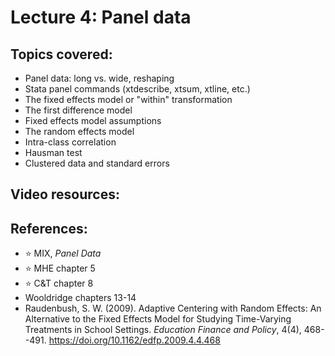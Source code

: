 # Lecture 4: Panel data 

## Topics covered:

* Panel data: long vs. wide, reshaping
* Stata panel commands (xtdescribe, xtsum, xtline, etc.)
* The fixed effects model or "within" transformation
* The first difference model
* Fixed effects model assumptions
* The random effects model
* Intra-class correlation
* Hausman test
* Clustered data and standard errors

## Video resources:

## References:

* :star: MIX, *Panel Data*
* :star: MHE chapter 5
* :star: C&T chapter 8
* Wooldridge chapters 13-14
* Raudenbush, S. W. (2009). Adaptive Centering with Random Effects: An Alternative to the Fixed Effects Model for Studying Time-Varying Treatments in School Settings. *Education Finance and Policy*, 4(4), 468--491. https://doi.org/10.1162/edfp.2009.4.4.468
